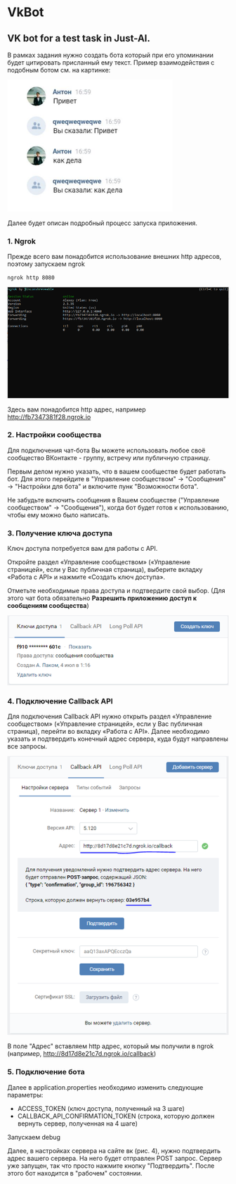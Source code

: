 # VkBot

## VK bot for a test task in Just-AI.

В рамках задания нужно создать бота который при его упоминании будет цитировать
присланный ему текст. Пример взаимодействия с подобным ботом см. на картинке:

![screen](https://github.com/axpak7/VkBot/blob/master/src/screenshots/screenshot4.PNG)


Далее будет описан подробный процесс запуска приложения.

### 1. Ngrok

Прежде всего вам понадобится использование внешних http адресов, поэтому запускаем ngrok
```$xslt
ngrok http 8080
```
![screen](https://github.com/axpak7/VkBot/blob/master/src/screenshots/screenshot2.PNG)

Здесь вам понадобится http адрес, например http://fb7347381f28.ngrok.io

### 2. Настройки сообщества

Для подключения чат-бота Вы можете использовать любое своё сообщество ВКонтакте - группу,
встречу или публичную страницу.

Первым делом нужно указать, что в вашем сообществе будет работать бот. Для этого перейдите
в "Управление сообществом" → "Сообщения" → "Настройки для бота" и включите пунк 
"Возможности бота".

Не забудьте включить сообщения в Вашем сообществе ("Управление сообществом" → "Сообщения"), 
когда бот будет готов к использованию, чтобы ему можно было написать.

### 3. Получение ключа доступа

Ключ доступа потребуется вам для работы с API.

Откройте раздел «Управление сообществом» («Управление страницей», если у 
Вас публичная страница), выберите вкладку «Работа с API» и нажмите «Создать 
ключ доступа».

Отметьте необходимые права доступа и подтвердите свой выбор. (Для этого чат бота
обязательно **Разрешить приложению доступ к сообщениям сообщества**)

![screen](https://github.com/axpak7/VkBot/blob/master/src/screenshots/screenshot3.PNG)

### 4. Подключение Callback API

Для подключения Callback API нужно открыть раздел «Управление сообществом» («Управление страницей»,
 если у Вас публичная страница), перейти во вкладку «Работа с API».
Далее необходимо указать и подтвердить конечный адрес сервера, куда будут направлены все запросы.

![screen](https://github.com/axpak7/VkBot/blob/master/src/screenshots/screenshot1.PNG)

В поле "Адрес" вставляем http адрес, который мы получили в ngrok (например, http://8d17d8e21c7d.ngrok.io/callback)

### 5. Подключение бота

Далее в application.properties необходимо изменить следующие параметры:

- ACCESS_TOKEN (ключ доступа, полученный на 3 шаге)
- CALLBACK_API_CONFIRMATION_TOKEN (строка, которую должен вернуть сервер, 
полученная на 4 шаге)

Запускаем debug

Далее, в настройках сервера на сайте вк (рис. 4), нужно подтвердить адрес вашего сервера.
На него будет отправлен POST запрос. Сервер уже запущен, так что просто нажмите кнопку
"Подтвердить". После этого бот находится в "рабочем" состоянии.